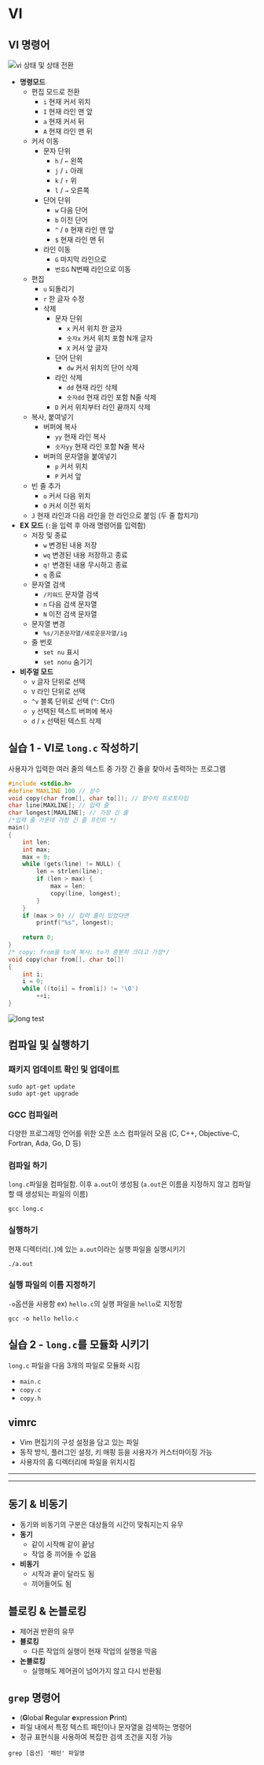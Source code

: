 # VI
## VI 명령어
![vi 상태 및 상태 전환](./md/image1.png)

- **명령모드**
	- 편집 모드로 전환
		- `i` 현재 커서 위치
		- `I` 현재 라인 맨 앞
		- `a` 현재 커서 뒤
		- `A` 현재 라인 맨 뒤
	- 커서 이동
		- 문자 단위
			- `h` / `←` 왼쪽
			- `j` / `↓` 아래
			- `k` / `↑` 위
			- `l` / `→` 오른쪽
		- 단어 단위
			- `w` 다음 단어
			- `b` 이전 단어
			- `^` / `0` 현재 라인 맨 앞
			- `$`        현재 라인 맨 뒤
		- 라인 이동
			- `G` 마지막 라인으로
			- `번호G` N번째 라인으로 이동
	- 편집
		- `u` 되돌리기
		- `r` 한 글자 수정
		- 삭제
			- 문자 단위
				- `x` 커서 위치 한 글자
				- `숫자x` 커서 위치 포함 N개 글자
				- `X` 커서 앞 글자
			- 단어 단위
				- `dw` 커서 위치의 단어 삭제
			- 라인 삭제
				- `dd` 현재 라인 삭제
				- `숫자dd` 현재 라인 포함 N줄 삭제
			- `D` 커서 위치부터 라인 끝까지 삭제
	- 복사, 붙여넣기
		- 버퍼에 복사
			- `yy` 현재 라인 복사
			- `숫자yy` 현재 라인 포함 N줄 복사
		- 버퍼의 문자열을 붙여넣기
			- `p` 커서 위치
			- `P` 커서 앞
	- 빈 줄 추가
		- `o` 커서 다음 위치
		- `O` 커서 이전 위치
	- `J` 현재 라인과 다음 라인을 한 라인으로 붙임 (두 줄 합치기)
- **EX 모드** (`:`을 입력 후 아래 명령어를 입력함)
	- 저장 및 종료
		- `w` 변경된 내용 저장
		- `wq` 변경된 내용 저장하고 종료
		- `q!` 변경된 내용 무시하고 종료
		- `q` 종료
	- 문자열 검색
		- `/키워드` 문자열 검색
		- `n` 다음 검색 문자열
		- `N` 이전 검색 문자열
	- 문자열 변경
		- `%s/기존문자열/새로운문자열/ig`
	- 줄 번호
		- `set nu` 표시 
		- `set nonu` 숨기기
- **비주얼 모드**
	- `v` 글자 단위로 선택
	- `V` 라인 단위로 선택
	- `^v` 블록 단위로 선택 (`^`: Ctrl)
	- `y` 선택된 텍스트 버퍼에 복사
	- `d` / `x` 선택된 텍스트 삭제


## 실습 1 - VI로 `long.c` 작성하기
사용자가 입력한 여러 줄의 텍스트 중 가장 긴 줄을 찾아서 출력하는 프로그램

```C
#include <stdio.h>
#define MAXLINE 100 // 상수
void copy(char from[], char to[]); // 함수의 프로토타입
char line[MAXLINE]; // 입력 줄
char longest[MAXLINE]; // 가장 긴 줄
/*입력 줄 가운데 가장 긴 줄 프린트 */
main()
{
	int len;
	int max;
	max = 0;
	while (gets(line) != NULL) {
		len = strlen(line);
		if (len > max) {
			max = len;
			copy(line, longest);
		}
	}
	if (max > 0) // 입력 줄이 있었다면
		printf("%s", longest);
	
	return 0;
}
/* copy: from을 to에 복사; to가 충분히 크다고 가정*/
void copy(char from[], char to[])
{
	int i;
	i = 0;
	while ((to[i] = from[i]) != '\0')
		++i;
}
```


![long test](image2.png)

## 컴파일 및 실행하기
### 패키지 업데이트 확인 및 업데이트
```shell
sudo apt-get update
sudo apt-get upgrade
```
### GCC 컴파일러
다양한 프로그래밍 언어를 위한 오픈 소스 컴파일러 모음
(C, C++, Objective-C, Fortran, Ada, Go, D 등)
### 컴파일 하기
`long.c`파일을 컴파일함. 이후 `a.out`이 생성됨
(`a.out`은 이름을 지정하지 않고 컴파일할 때 생성되는 파일의 이름)
```shell
gcc long.c
```
### 실행하기
현재 디렉터리(`.`)에 있는 `a.out`이라는 실행 파일을 실행시키기
```shell
./a.out
```

### 실행 파일의 이름 지정하기
`-o`옵션을 사용함
ex) `hello.c`의 실행 파일을 `hello`로 지정함
```shell
gcc -o hello hello.c
```

## 실습 2 - `long.c`를 모듈화 시키기
`long.c` 파일을 다음 3개의 파일로 모듈화 시킴
- `main.c`
- `copy.c`
- `copy.h`

## vimrc
- Vim 편집기의 구성 설정을 담고 있는 파일
- 동작 방식, 플러그인 설정, 키 매핑 등을 사용자가 커스터마이징 가능
- 사용자의 홈 디렉터리에 파일을 위치시킴


---
---
## 동기 & 비동기
- 동기와 비동기의 구분은 대상들의 시간이 맞춰지는지 유무
- **동기**
	- 같이 시작해 같이 끝남
	- 작업 중 끼어들 수 없음
- **비동기**
	- 시작과 끝이 달라도 됨
	- 끼어들어도 됨
## 블로킹 & 논블로킹
- 제어권 반환의 유무
- **블로킹**
	- 다른 작업의 실행이 현재 작업의 실행을 막음
- **논블로킹**
	- 실행해도 제어권이 넘어가지 않고 다시 반환됨

## `grep` 명령어
- (**G**lobal **R**egular **e**xpression **P**rint)
- 파일 내에서 특정 텍스트 패턴이나 문자열을 검색하는 명령어
- 정규 표현식을 사용하여 복잡한 검색 조건을 지정 가능
```shell
grep [옵션] '패턴' 파일명
```


